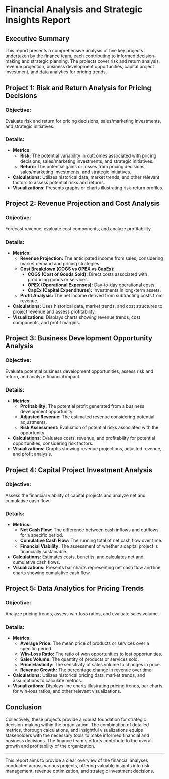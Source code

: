 # Financial Analysis and Strategic Insights Report

## Executive Summary

This report presents a comprehensive analysis of five key projects undertaken by the finance team, each contributing to informed decision-making and strategic planning. The projects cover risk and return analysis, revenue projection, business development opportunities, capital project investment, and data analytics for pricing trends.

## Project 1: Risk and Return Analysis for Pricing Decisions

### Objective:
Evaluate risk and return for pricing decisions, sales/marketing investments, and strategic initiatives.

### Details:
- **Metrics:**
  - **Risk:** The potential variability in outcomes associated with pricing decisions, sales/marketing investments, and strategic initiatives.
  - **Return:** The potential gains or losses from pricing decisions, sales/marketing investments, and strategic initiatives.
- **Calculations:** Utilizes historical data, market trends, and other relevant factors to assess potential risks and returns.
- **Visualizations:** Presents graphs or charts illustrating risk-return profiles.

## Project 2: Revenue Projection and Cost Analysis

### Objective:
Forecast revenue, evaluate cost components, and analyze profitability.

### Details:
- **Metrics:**
  - **Revenue Projection:** The anticipated income from sales, considering market demand and pricing strategies.
  - **Cost Breakdown (COGS vs OPEX vs CapEx):**
    - **COGS (Cost of Goods Sold):** Direct costs associated with producing goods or services.
    - **OPEX (Operational Expenses):** Day-to-day operational costs.
    - **CapEx (Capital Expenditures):** Investments in long-term assets.
  - **Profit Analysis:** The net income derived from subtracting costs from revenue.
- **Calculations:** Uses historical data, market trends, and cost structures to project revenue and assess profitability.
- **Visualizations:** Displays charts showing revenue trends, cost components, and profit margins.

## Project 3: Business Development Opportunity Analysis

### Objective:
Evaluate potential business development opportunities, assess risk and return, and analyze financial impact.

### Details:
- **Metrics:**
  - **Profitability:** The potential profit generated from a business development opportunity.
  - **Adjusted Revenue:** The estimated revenue considering potential adjustments.
  - **Risk Assessment:** Evaluation of potential risks associated with the opportunity.
- **Calculations:** Evaluates costs, revenue, and profitability for potential opportunities, considering risk factors.
- **Visualizations:** Graphs showing revenue projections, adjusted revenue, and profit analysis.

## Project 4: Capital Project Investment Analysis

### Objective:
Assess the financial viability of capital projects and analyze net and cumulative cash flow.

### Details:
- **Metrics:**
  - **Net Cash Flow:** The difference between cash inflows and outflows for a specific period.
  - **Cumulative Cash Flow:** The running total of net cash flow over time.
  - **Financial Viability:** The assessment of whether a capital project is financially sustainable.
- **Calculations:** Estimates costs, benefits, and calculates net and cumulative cash flows.
- **Visualizations:** Presents bar charts representing net cash flow and line charts showing cumulative cash flow.

## Project 5: Data Analytics for Pricing Trends

### Objective:
Analyze pricing trends, assess win-loss ratios, and evaluate sales volume.

### Details:
- **Metrics:**
  - **Average Price:** The mean price of products or services over a specific period.
  - **Win-Loss Ratio:** The ratio of won opportunities to lost opportunities.
  - **Sales Volume:** The quantity of products or services sold.
  - **Price Elasticity:** The sensitivity of sales volume to changes in price.
  - **Revenue Growth:** The percentage change in revenue over time.
- **Calculations:** Utilizes historical pricing data, market trends, and assumptions to calculate metrics.
- **Visualizations:** Displays line charts illustrating pricing trends, bar charts for win-loss ratios, and other relevant visualizations.

## Conclusion

Collectively, these projects provide a robust foundation for strategic decision-making within the organization. The combination of detailed metrics, thorough calculations, and insightful visualizations equips stakeholders with the necessary tools to make informed financial and business decisions. The finance team's efforts contribute to the overall growth and profitability of the organization.

---

This report aims to provide a clear overview of the financial analyses conducted across various projects, offering valuable insights into risk management, revenue optimization, and strategic investment decisions.
